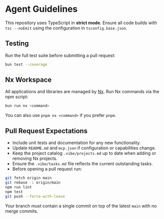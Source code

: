 # Agent Guidelines

This repository uses TypeScript in **strict mode**. Ensure all code builds with `tsc --noEmit` using the configuration in `tsconfig.base.json`.

## Testing

Run the full test suite before submitting a pull request:

```bash
bun test --coverage
```

## Nx Workspace

All applications and libraries are managed by [Nx](https://nx.dev). Run Nx commands via the npm script:

```bash
bun run nx <command>
```

You can also use `pnpm nx <command>` if you prefer `pnpm`.

## Pull Request Expectations

* Include unit tests and documentation for any new functionality.
* Update `README.md` and `mcp.json` if configuration or capabilities change.
* Keep the project catalog `.vibe/projects.md` up to date when adding or removing Nx projects.
* Ensure the `.vibe/tasks.md` file reflects the current outstanding tasks.
* Before opening a pull request run:

```bash
git fetch origin main
git rebase -i origin/main
npm run lint
npm test
git push --force-with-lease
```

Your branch must contain a single commit on top of the latest `main` with no merge commits.

